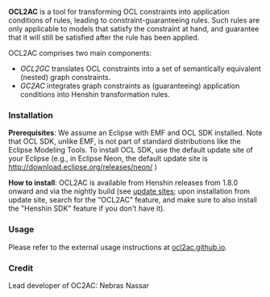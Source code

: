 **OCL2AC** is a tool for transforming OCL constraints into application
conditions of rules, leading to constraint-guaranteeing rules. Such
rules are only applicable to models that satisfy the constraint at hand,
and guarantee that it will still be satisfied after the rule has been
applied.

OCL2AC comprises two main components:

-   *OCL2GC* translates OCL constraints into a set of semantically
    equivalent (nested) graph constraints.
-   *GC2AC* integrates graph constraints as (guaranteeing) application
    conditions into Henshin transformation rules.

### Installation

**Prerequisites**: We assume an Eclipse with EMF and OCL SDK installed.
Note that OCL SDK, unlike EMF, is not part of standard distributions
like the Eclipse Modeling Tools. To install OCL SDK, use the default
update site of your Eclipse (e.g., in Eclipse Neon, the default update
site is <http://download.eclipse.org/releases/neon/> )

**How to install**: OCL2AC is available from Henshin releases from 1.8.0
onward and via the nightly build (see [update
sites](https://www.eclipse.org/henshin/install.php); upon installation
from update site, search for the \"OCL2AC\" feature, and make sure to
also install the \"Henshin SDK\" feature if you don\'t have it).

### Usage

Please refer to the external usage instructions at
[ocl2ac.github.io](https://ocl2ac.github.io/home/#started).

### Credit

Lead developer of OC2AC: Nebras Nassar


